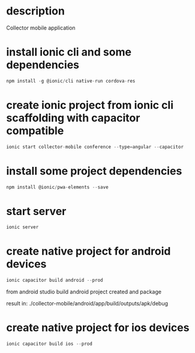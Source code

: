 # description
Collector mobile application

# install ionic cli and some dependencies
```javascript
npm install -g @ionic/cli native-run cordova-res
```

# create ionic project from ionic cli scaffolding with capacitor compatible
```javascript
ionic start collector-mobile conference --type=angular --capacitor
```

# install some project dependencies
```javascript
npm install @ionic/pwa-elements --save
```

# start server
```javascript
ionic server
```

# create native project for android devices
```javascript
ionic capacitor build android --prod
```

from android studio build android project created and package

result in:
./collector-mobile/android/app/build/outputs/apk/debug

# create native project for ios devices
```javascript
ionic capacitor build ios --prod
```
